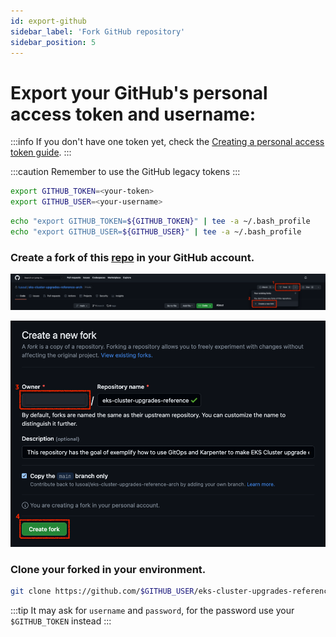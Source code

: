 ```yaml
---
id: export-github
sidebar_label: 'Fork GitHub repository'
sidebar_position: 5
---
```


# Export your GitHub's personal access token and username:

:::info
If you don't have one token yet, check the [Creating a personal access token guide](https://docs.github.com/en/authentication/keeping-your-account-and-data-secure/creating-a-personal-access-token).
:::

:::caution
Remember to use the GitHub legacy tokens
:::

```bash
export GITHUB_TOKEN=<your-token>
export GITHUB_USER=<your-username>
```

```bash
echo "export GITHUB_TOKEN=${GITHUB_TOKEN}" | tee -a ~/.bash_profile
echo "export GITHUB_USER=${GITHUB_USER}" | tee -a ~/.bash_profile
```

### Create a fork of this [repo](https://github.com/aws-samples/eks-cluster-upgrades-workshop) in your GitHub account.

![Create fork](../../static/img/create-fork01.png)

![Create fork2](../../static/img/create-fork02.png)


### Clone your forked in your environment.

```bash
git clone https://github.com/$GITHUB_USER/eks-cluster-upgrades-reference-arch.git
```

:::tip
It may ask for `username` and `password`, for the password use your `$GITHUB_TOKEN` instead
:::
